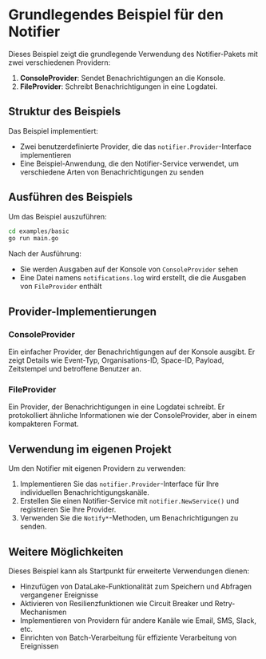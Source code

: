 # Grundlegendes Beispiel für den Notifier

Dieses Beispiel zeigt die grundlegende Verwendung des Notifier-Pakets mit zwei verschiedenen Providern:

1. **ConsoleProvider**: Sendet Benachrichtigungen an die Konsole.
2. **FileProvider**: Schreibt Benachrichtigungen in eine Logdatei.

## Struktur des Beispiels

Das Beispiel implementiert:

- Zwei benutzerdefinierte Provider, die das `notifier.Provider`-Interface implementieren
- Eine Beispiel-Anwendung, die den Notifier-Service verwendet, um verschiedene Arten von Benachrichtigungen zu senden

## Ausführen des Beispiels

Um das Beispiel auszuführen:

```bash
cd examples/basic
go run main.go
```

Nach der Ausführung:
- Sie werden Ausgaben auf der Konsole von `ConsoleProvider` sehen
- Eine Datei namens `notifications.log` wird erstellt, die die Ausgaben von `FileProvider` enthält

## Provider-Implementierungen

### ConsoleProvider

Ein einfacher Provider, der Benachrichtigungen auf der Konsole ausgibt. Er zeigt Details wie Event-Typ, Organisations-ID, Space-ID, Payload, Zeitstempel und betroffene Benutzer an.

### FileProvider

Ein Provider, der Benachrichtigungen in eine Logdatei schreibt. Er protokolliert ähnliche Informationen wie der ConsoleProvider, aber in einem kompakteren Format.

## Verwendung im eigenen Projekt

Um den Notifier mit eigenen Providern zu verwenden:

1. Implementieren Sie das `notifier.Provider`-Interface für Ihre individuellen Benachrichtigungskanäle.
2. Erstellen Sie einen Notifier-Service mit `notifier.NewService()` und registrieren Sie Ihre Provider.
3. Verwenden Sie die `Notify*`-Methoden, um Benachrichtigungen zu senden.

## Weitere Möglichkeiten

Dieses Beispiel kann als Startpunkt für erweiterte Verwendungen dienen:

- Hinzufügen von DataLake-Funktionalität zum Speichern und Abfragen vergangener Ereignisse
- Aktivieren von Resilienzfunktionen wie Circuit Breaker und Retry-Mechanismen
- Implementieren von Providern für andere Kanäle wie Email, SMS, Slack, etc.
- Einrichten von Batch-Verarbeitung für effiziente Verarbeitung von Ereignissen 